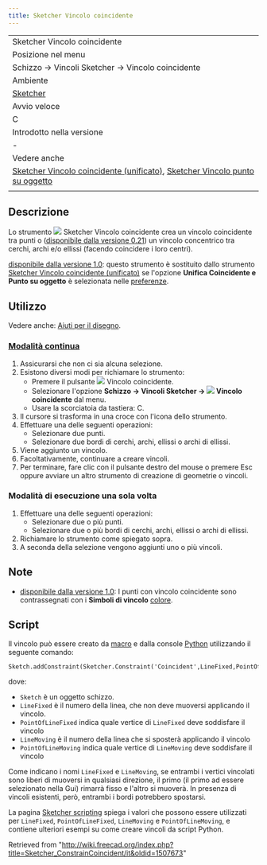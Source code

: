 ```yaml
---
title: Sketcher Vincolo coincidente
---
```

|  |
| --- |
| Sketcher Vincolo coincidente |
| Posizione nel menu |
| Schizzo → Vincoli Sketcher → Vincolo coincidente |
| Ambiente |
| [Sketcher](/Sketcher_Workbench/it "Sketcher Workbench/it") |
| Avvio veloce |
| C |
| Introdotto nella versione |
| - |
| Vedere anche |
| [Sketcher Vincolo coincidente (unificato)](/Sketcher_ConstrainCoincidentUnified/it "Sketcher ConstrainCoincidentUnified/it"), [Sketcher Vincolo punto su oggetto](/Sketcher_ConstrainPointOnObject/it "Sketcher ConstrainPointOnObject/it") |
|  |

## Descrizione

Lo strumento ![](/images/Sketcher_ConstrainCoincident.svg) Sketcher Vincolo coincidente crea un vincolo coincidente tra punti o ([disponibile dalla versione 0.21](/Release_notes_0.21/it "Release notes 0.21/it")) un vincolo concentrico tra cerchi, archi e/o ellissi (facendo coincidere i loro centri).

[disponibile dalla versione 1.0](/Release_notes_1.0/it "Release notes 1.0/it"): questo strumento è sostituito dallo strumento [Sketcher Vincolo coincidente (unificato)](/Sketcher_ConstrainCoincidentUnified/it "Sketcher ConstrainCoincidentUnified/it") se l'opzione **Unifica Coincidente e Punto su oggetto** è selezionata nelle [preferenze](/Sketcher_Preferences/it#General "Sketcher Preferences/it").

## Utilizzo

Vedere anche: [Aiuti per il disegno](/Sketcher_Workbench/it#Drawing_aids "Sketcher Workbench/it").

### [Modalità continua](/Sketcher_Workbench/it#Continue_modes "Sketcher Workbench/it")

1. Assicurarsi che non ci sia alcuna selezione.
2. Esistono diversi modi per richiamare lo strumento:
   * Premere il pulsante ![](/images/Sketcher_ConstrainCoincident.svg) Vincolo coincidente.
   * Selezionare l'opzione **Schizzo → Vincoli Sketcher → ![](/images/Sketcher_ConstrainCoincident.svg) Vincolo coincidente** dal menu.
   * Usare la scorciatoia da tastiera: C.
3. Il cursore si trasforma in una croce con l'icona dello strumento.
4. Effettuare una delle seguenti operazioni:
   * Selezionare due punti.
   * Selezionare due bordi di cerchi, archi, ellissi o archi di ellissi.
5. Viene aggiunto un vincolo.
6. Facoltativamente, continuare a creare vincoli.
7. Per terminare, fare clic con il pulsante destro del mouse o premere Esc oppure avviare un altro strumento di creazione di geometrie o vincoli.

### Modalità di esecuzione una sola volta

1. Effettuare una delle seguenti operazioni:
   * Selezionare due o più punti.
   * Selezionare due o più bordi di cerchi, archi, ellissi o archi di ellissi.
2. Richiamare lo strumento come spiegato sopra.
3. A seconda della selezione vengono aggiunti uno o più vincoli.

## Note

* [disponibile dalla versione 1.0](/Release_notes_1.0/it "Release notes 1.0/it"): I punti con vincolo coincidente sono contrassegnati con i **Simboli di vincolo** [colore](/Sketcher_Preferences/it#Display "Sketcher Preferences/it").

## Script

Il vincolo può essere creato da [macro](/Macros/it "Macros/it") e dalla console [Python](/Python/it "Python/it") utilizzando il seguente comando:

```
Sketch.addConstraint(Sketcher.Constraint('Coincident',LineFixed,PointOfLineFixed,LineMoving,PointOfLineMoving))

```

dove:

* `Sketch` è un oggetto schizzo.
* `LineFixed` è il numero della linea, che non deve muoversi applicando il vincolo.
* `PointOfLineFixed` indica quale vertice di `LineFixed` deve soddisfare il vincolo
* `LineMoving` è il numero della linea che si sposterà applicando il vincolo
* `PointOfLineMoving` indica quale vertice di `LineMoving` deve soddisfare il vincolo

Come indicano i nomi `LineFixed` e `LineMoving`, se entrambi i vertici vincolati sono liberi di muoversi in qualsiasi direzione, il primo (il primo ad essere selezionato nella Gui) rimarrà fisso e l'altro si muoverà. In presenza di vincoli esistenti, però, entrambi i bordi potrebbero spostarsi.

La pagina [Sketcher scripting](/Sketcher_scripting/it "Sketcher scripting/it") spiega i valori che possono essere utilizzati per `LineFixed`, `PointOfLineFixed`, `LineMoving` e `PointOfLineMoving`, e contiene ulteriori esempi su come creare vincoli da script Python.

Retrieved from "<http://wiki.freecad.org/index.php?title=Sketcher_ConstrainCoincident/it&oldid=1507673>"